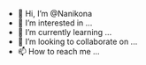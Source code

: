 - 👋 Hi, I’m @Nanikona
- 👀 I’m interested in ...
- 🌱 I’m currently learning ...
- 💞️ I’m looking to collaborate on ...
- 📫 How to reach me ...

<!---
Nanikona/Nanikona is a ✨ special ✨ repository because its `README.md` (this file) appears on your GitHub profile.
You can click the Preview link to take a look at your changes.
--->
